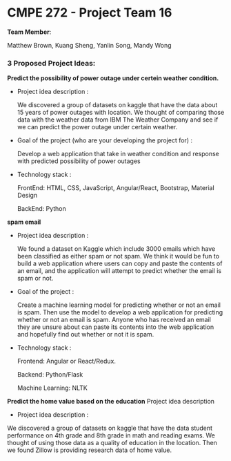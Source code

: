 # CMPE 272 - Project Team 16

**Team Member**: 

Matthew Brown, Kuang Sheng, Yanlin Song, Mandy Wong

### 3 Proposed Project Ideas:

**Predict the possibility of power outage under certein weather condition.**

- Project idea description : 
    
    We discovered a group of datasets on kaggle that have the data about 15 years of power outages 
    with location.
    We thought of comparing those data with the weather data from IBM The Weather Company and see if 
    we can predict the power outage under certain weather.

- Goal of the project (who are your developing the project for) :

  Develop a web application that take in weather condition and response with predicted possibility of power outages


- Technology stack :

  FrontEnd: HTML, CSS, JavaScript, Angular/React, Bootstrap, Material Design

  BackEnd: Python

**spam email**

- Project idea description :

    We found a dataset on Kaggle which include 3000 emails which have been classified as either
    spam or not spam. We think it would be fun to build a web application where users can copy
    and paste the contents of an email, and the application will attempt to predict whether the
    email is spam or not.

- Goal of the project :

    Create a machine learning model for predicting whether or not an email is spam. Then use the
    model to develop a web application for predicting whether or not an email is spam. Anyone who
    has received an email they are unsure about can paste its contents into the web application and
    hopefully find out whether or not it is spam.

- Technology stack :

    Frontend: Angular or React/Redux.

    Backend: Python/Flask

    Machine Learning: NLTK

**Predict the home value based on the education**
Project idea description

- Project idea description : 

We discovered a group of datasets on kaggle that have the data student performance on 4th grade and 8th grade in math and reading exams.
We thought of using those data as a quality of education in the location.
Then we found Zillow is providing research data of home value.




